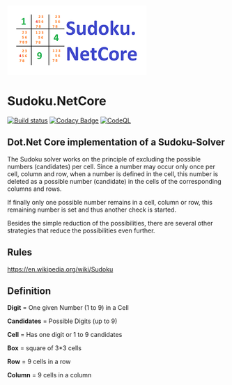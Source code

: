 <img src="Sudoku_Net-CoreV1_320x160.png" width="320">

# Sudoku.NetCore

[![Build status](https://ci.appveyor.com/api/projects/status/p3ke0nr0fhpk2o7f?svg=true)](https://ci.appveyor.com/project/diogenes25/sudoku-netcore-jlyw2)
[![Codacy Badge](https://app.codacy.com/project/badge/Grade/82eefb090e91426c9c293856039efb15)](https://app.codacy.com/gh/diogenes25/Sudoku.NetCore/dashboard?utm_source=gh&utm_medium=referral&utm_content=&utm_campaign=Badge_grade)
[![CodeQL](https://github.com/diogenes25/Sudoku.NetCore/actions/workflows/codeql.yml/badge.svg)](https://github.com/diogenes25/Sudoku.NetCore/actions/workflows/codeql.yml)

## Dot.Net Core implementation of a Sudoku-Solver
The Sudoku solver works on the principle of excluding the possible numbers (candidates) per cell.
Since a number may occur only once per cell, column and row, when a number is defined in the cell, this number is deleted as a possible number (candidate) in the cells of the corresponding columns and rows.

If finally only one possible number remains in a cell, column or row, this remaining number is set and thus another check is started.

Besides the simple reduction of the possibilities, there are several other strategies that reduce the possibilities even further.

## Rules
https://en.wikipedia.org/wiki/Sudoku

## Definition
**Digit** = One given Number (1 to 9) in a Cell

**Candidates** = Possible Digits (up to 9)

**Cell** = Has one digit or 1 to 9 candidates

**Box** = square of 3*3 cells

**Row** = 9 cells in a row

**Column** = 9 cells in a column
